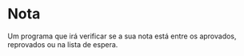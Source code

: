 # Nota

Um programa que irá verificar se a sua nota está entre os aprovados, reprovados ou na lista de espera.